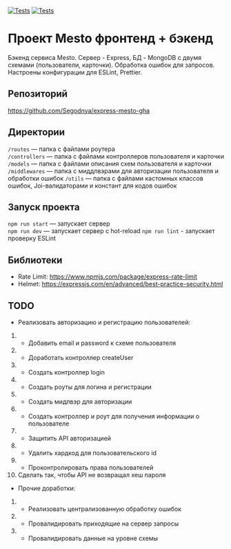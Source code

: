 [![Tests](../../actions/workflows/tests-13-sprint.yml/badge.svg)](../../actions/workflows/tests-13-sprint.yml) [![Tests](../../actions/workflows/tests-14-sprint.yml/badge.svg)](../../actions/workflows/tests-14-sprint.yml)

# Проект Mesto фронтенд + бэкенд

Бэкенд сервиса Mesto. Сервер - Express, БД - MongoDB с двумя схемами (пользователи, карточки). Обработка ошибок для запросов. Настроены конфигурации для ESLint, Prettier.

## Репозиторий

https://github.com/Segodnya/express-mesto-gha

## Директории

`/routes` — папка с файлами роутера  
`/controllers` — папка с файлами контроллеров пользователя и карточки  
`/models` — папка с файлами описания схем пользователя и карточки
`/middlewares` — папка с миддлвэрами для авторизации пользователя и обработки ошибок
`/utils` — папка с файлами кастомных классов ошибок, Joi-валидаторами и констант для кодов ошибок

## Запуск проекта

`npm run start` — запускает сервер  
`npm run dev` — запускает сервер с hot-reload
`npm run lint` - запускает проверку ESLint

## Библиотеки

- Rate Limit: https://www.npmjs.com/package/express-rate-limit
- Helmet: https://expressjs.com/en/advanced/best-practice-security.html

## TODO

- Реализовать авторизацию и регистрацию пользователей:

1. - Добавить email и password к схеме пользователя
2. - Доработать контроллер createUser
3. - Создать контроллер login
4. - Создать роуты для логина и регистрации
5. - Создать мидлвэр для авторизации
6. - Создать контроллер и роут для получения информации о пользователе
7. - Защитить API авторизацией
8. - Удалить хардкод для пользовательского id
9. - Проконтролировать права пользователей
10. Сделать так, чтобы API не возвращал хеш пароля

- Прочие доработки:

1. - Реализовать централизованную обработку ошибок
2. - Провалидировать приходящие на сервер запросы
3. - Провалидировать данные на уровне схемы
